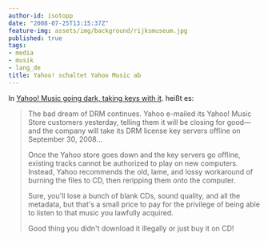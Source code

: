 ```yaml
---
author-id: isotopp
date: "2008-07-25T13:15:37Z"
feature-img: assets/img/background/rijksmuseum.jpg
published: true
tags:
- media
- musik
- lang_de
title: Yahoo! schaltet Yahoo Music ab
---
```

In 
[Yahoo! Music going dark, taking keys with it](http://arstechnica.com/news.ars/post/20080724-drm-still-sucks-yahoo-music-going-dark-taking-keys-with-it.html).
heißt es:

> The bad dream of DRM continues. Yahoo e-mailed its Yahoo! Music Store
> customers yesterday, telling them it will be closing for good—and the
> company will take its DRM license key servers offline on September 30,
> 2008…
>
> Once the Yahoo store goes down and the key servers go offline, existing
> tracks cannot be authorized to play on new computers. Instead, Yahoo
> recommends the old, lame, and lossy workaround of burning the files to CD,
> then reripping them onto the computer. 
>
> Sure, you'll lose a bunch of blank CDs, sound quality, and all the
> metadata, but that's a small price to pay for the privilege of being able
> to listen to that music you lawfully acquired.
>
> Good thing you didn't download it illegally or just buy it on CD!
